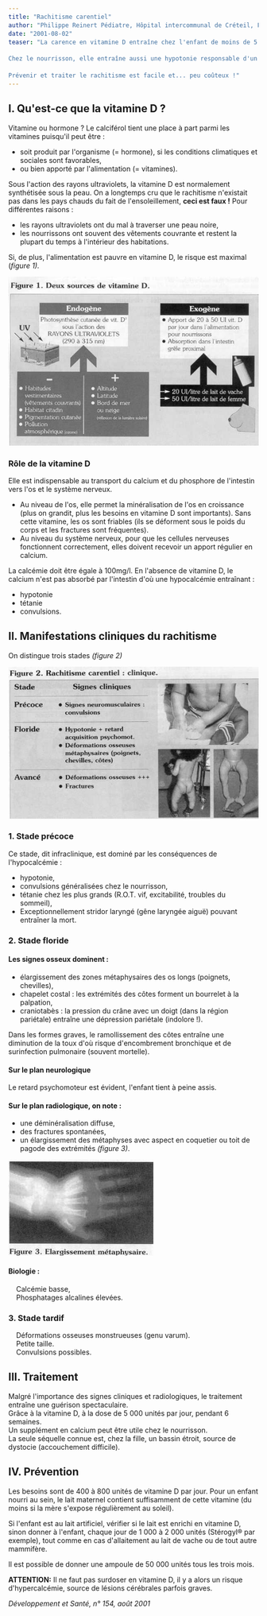 ```yaml
---
title: "Rachitisme carentiel"
author: "Philippe Reinert Pédiatre, Hôpital intercommunal de Créteil, France."
date: "2001-08-02"
teaser: "La carence en vitamine D entraîne chez l'enfant de moins de 5 ans, mais aussi chez l'adolescent, des déformations osseuses surtout aux membres inférieurs et, parfois, une hypocalcémie pouvant entraîner des convulsions.

Chez le nourrisson, elle entraîne aussi une hypotonie responsable d'un retard de la marche, voire d'un retard psychomoteur.

Prévenir et traiter le rachitisme est facile et... peu coûteux !"
---
```


## I. Qu'est-ce que la vitamine D ?

Vitamine ou hormone ? Le calciférol tient une place à part parmi les vitamines puisqu'il peut être :

*   soit produit par l'organisme (= hormone), si les conditions climatiques et sociales sont favorables,
*   ou bien apporté par l'alimentation (= vitamines).

Sous l'action des rayons ultraviolets, la vitamine D est normalement synthétisée sous la peau. On a longtemps cru que le rachitisme n'existait pas dans les pays chauds du fait de l'ensoleillement, **ceci est faux !** Pour différentes raisons :

*   les rayons ultraviolets ont du mal à traverser une peau noire,
*   les nourrissons ont souvent des vêtements couvrante et restent la plupart du temps à l'intérieur des habitations.

Si, de plus, l'alimentation est pauvre en vitamine D, le risque est maximal (_figure_ _1)._


![](i933-1.jpg)


### Rôle de la vitamine D

Elle est indispensable au transport du calcium et du phosphore de l'intestin vers l'os et le système nerveux.

*   Au niveau de l'os, elle permet la minéralisation de l'os en croissance (plus on grandit, plus les besoins en vitamine D sont importants). Sans cette vitamine, les os sont friables (ils se déforment sous le poids du corps et les fractures sont fréquentes).  
*   Au niveau du système nerveux, pour que les cellules nerveuses fonctionnent correctement, elles doivent recevoir un apport régulier en calcium.

La calcémie doit être égale à 100mg/l. En l'absence de vitamine D, le calcium n'est pas absorbé par l'intestin d'où une hypocalcémie entraînant :

*   hypotonie
*   tétanie
*   convulsions.

## Il. Manifestations cliniques du rachitisme

On distingue trois stades _(figure 2)_


![](i933-2.jpg)


### 1. Stade précoce

Ce stade, dit infraclinique, est dominé par les conséquences de l'hypocalcémie :

*   hypotonie,
*   convulsions généralisées chez le nourrisson,
*   tétanie chez les plus grands (R.O.T. vif, excitabilité, troubles du sommeil),
*   Exceptionnellement stridor laryngé (gêne laryngée aiguë) pouvant entraîner la mort.

### 2. Stade floride

#### Les **signes osseux** dominent :

*   élargissement des zones métaphysaires des os longs (poignets, chevilles),
*   chapelet costal : les extrémités des côtes forment un bourrelet à la palpation,
*   craniotabès : la pression du crâne avec un doigt (dans la région pariétale) entraîne une dépression pariétale (indolore !).

Dans les formes graves, le ramollissement des côtes entraîne une diminution de la toux d'où risque d'encombrement bronchique et de surinfection pulmonaire (souvent mortelle).

#### Sur le plan neurologique

Le retard psychomoteur est évident, l'enfant tient à peine assis.

#### Sur le plan radiologique, on note :

*   une déminéralisation diffuse,
*   des fractures spontanées,
*   un élargissement des métaphyses avec aspect en coquetier ou toit de pagode des extrémités _(figure 3)_.


![](i933-3.jpg)


#### Biologie :

    Calcémie basse,  
    Phosphatages alcalines élevées.

### 3. Stade tardif

    Déformations osseuses monstrueuses (genu varum).  
    Petite taille.  
    Convulsions possibles.

## III. Traitement

Malgré l'importance des signes cliniques et radiologiques, le traitement entraîne une guérison spectaculaire.  
Grâce à la vitamine D, à la dose de 5 000 unités par jour, pendant 6 semaines.  
Un supplément en calcium peut être utile chez le nourrisson.  
La seule séquelle connue est, chez la fille, un bassin étroit, source de dystocie (accouchement difficile).

## IV. Prévention

Les besoins sont de 400 à 800 unités de vitamine D par jour. Pour un enfant nourri au sein, le lait maternel contient suffisamment de cette vitamine (du moins si la mère s'expose régulièrement au soleil).

Si l'enfant est au lait artificiel, vérifier si le lait est enrichi en vitamine D, sinon donner à l'enfant, chaque jour de 1 000 à 2 000 unités (Stérogyl® par exemple), tout comme en cas d'allaitement au lait de vache ou de tout autre mammifère.

Il est possible de donner une ampoule de 50 000 unités tous les trois mois.

**ATTENTION:** Il ne faut pas surdoser en vitamine D, il y a alors un risque d'hypercalcémie, source de lésions cérébrales parfois graves.

_Développement et Santé, n° 154, août 2001_